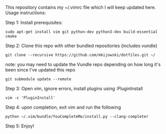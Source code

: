 This repository contains my ~/.vimrc file which I will keep updated here.
Usage instructions:

Step 1: Install prerequisites:
```
sudo apt-get install vim git python-dev python3-dev build-essential cmake
```
Step 2: Clone this repo with other bundled repositories (includes vundle)
```
git clone --recursive https://github.com/mkijowski/dotfiles.git ~/
```
note: you may need to update the Vundle repo depending on how long it's been since I've updated this repo
```
git submodule update --remote
```
Step 3: Open vim, ignore errors, install plugins using :PluginInstall
```
vim -c 'PluginInstall'
```
 Step 4: upon completion, exit vim and run the following
```
python ~/.vim/bundle/YouCompleteMe/install.py --clang-completer
```
Step 5: Enjoy!
